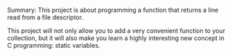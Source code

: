 Summary:
This project is about programming a function that returns a line
read from a file descriptor.

This project will not only allow you to add a very convenient function to your collection,
but it will also make you learn a highly interesting new concept in C programming: static
variables.
